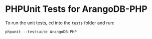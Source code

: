 # PHPUnit Tests for ArangoDB-PHP

To run the unit tests, cd into the `tests` folder and run:

```
phpunit --testsuite ArangoDB-PHP
```
